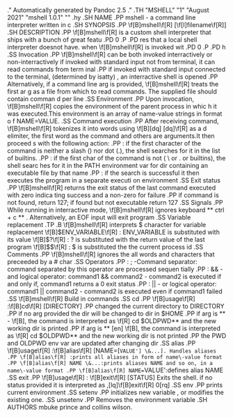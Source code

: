 .\" Automatically generated by Pandoc 2.5
.\"
.TH "MSHELL" "1" "August 2021" "mshell 1.0.1" ""
.hy
.SH NAME
.PP
mshell \- a command line interpreter written in c
.SH SYNOPSIS
.PP
\f[B]mshell\f[R] [\f[I]filename\f[R]]
.SH DESCRIPTION
.PP
\f[B]mshell\f[R] is a custom shell interpreter that ships with a bunch
of great featu
.PD 0
.P
.PD
res that a local shell interpreter doesnot have.
when \f[B]mshell\f[R] is invoked wit
.PD 0
.P
.PD
h
.SS Invocation
.PP
\f[B]mshell\f[R] can be both invoked interractively or
non\-interractively if invoked with standard input not from terminal, it
can read commands from term inal
.PP
if invoked with standard input connected to the terminal, (determined by
isatty) , an interractive shell is opened
.PP
Alternatively, if a command line arg is provided, \f[B]mshell\f[R]
treats the first ar g as a file from which to read commands.
The supplied file should contain comman d per line
.SS Environment
.PP
Upon invocation, \f[B]mshell\f[R] copies the environment of the parent
process in whic h it was executed.This environment is an array of
name\-value strings in format o f NAME=VALUE.
.SS Command execution
.PP
After receiving command, \f[B]mshell\f[R] tokenizes it into words using
\f[B]\[dq] \[dq]\f[R] as a d elimiter, the first word as the command and
others are arguments.It then proceed s with the following action:
.PP
: if the first character of the command is neither a slash () nor dot
(.), the shell searches for it in the list of builtins.
.PP
: if the first char of the command is not ( \ or .
or builtins), the shell searc hes for it in the PATH environment var for
dir containing an executable file by that name
.PP
: if the search is successful it then executes the program in a separate
executi on environment
.SS Exit status
.PP
\f[B]mshell\f[R] returns the exit status of the last command executed
with zero indica ting success and a non\-zero for failure
.PP
if command is not found, return 127; if found but not executable return
127
.SS Signals
.PP
While running in interractive mode, \f[B]mshell\f[R] ignores keyboard **
ctrl + c ** .
Alternatively, an EOF input will exit program
.SS Variable replacement
.TP
.B \f[B]mshell\f[R] interprets $ character for variable replacement
\f[B]$ENV_VARIABLE\f[R] : ENV_VARIABLE is substituted with its value
\f[B]$?\f[R] : ?
is substituted with the return value of the last program
\f[B]$$\f[R] : $ is substituted the the current process id
.SS Comments
.PP
\f[B]mshell\f[R] ignores the all words and characters that preceeded by
a # char
.SS Operators
.PP
: ; \-Command separator: command separated by this operator are
processed sequen tially
.PP
: && \- and logical operator: command1 && command2 \- command2 is
executed if and only if, command1 returns a 0 exit status
.PP
: || \- or logical operator: command1 || command2 \- command2 is
executed even if command1 failed
.SS \f[B]mshell\f[R] Build in commands
.SS cd
.PP
\f[B]usage\f[R] :\f[B]cd\f[R] [DIRECTORY]
.PP
changed the current directory to DIRECTORY
.PP
if no arg provided the dir will be changed to dir in $HOME
.PP
if arg is ** \- \f[B], the command is interpreted as \f[R] cd $OLDPWD**
and the new working dir is printed
.PP
if arg is ** \[en] \f[B], the command is interpreted as \f[R] cd
$OLDPWD** and the new working dir is not printed
.PP
the PWD and OLDPWD env var are updated after changing dir
.SS alias
.PP
\f[B]usage\f[R] :\f[B]alias\f[R] [NAME=[`VALUE'] \&...].
Handles aliases
.PP
\f[B]alias\f[R] :prints all aliases in form of name\-value format
.PP
\f[B]alias\f[R] NAME \&...:prints aliases NAME and so on, in a
name\-value format
.PP
\f[B]alias\f[R] NAME=`VALUE':defines alias NAME
.SS exit
.PP
\f[B]usage\f[R] : \f[B]exit\f[R] [STATUS] Exits the shell.
if no status provided it is interpreted as ,\[lq]\f[B]exit\f[R] 0\[rq]
.SS env
.PP
prints current environment
.SS setenv
.PP
initializes new variable , or modifies the existing one.
.SS unsetenv
.PP
Removes the environment variable
.SH AUTHORS
mbuke prince and collins wilson.
